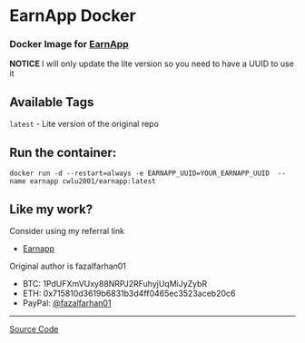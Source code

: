 # EarnApp Docker
### Docker Image for [EarnApp](https://earnapp.com/)
**NOTICE** I will only update the lite version so you need to have a UUID to use it

## Available Tags
`latest` - Lite version of the original repo

## Run the container:
    docker run -d --restart=always -e EARNAPP_UUID=YOUR_EARNAPP_UUID  --name earnapp cwlu2001/earnapp:latest
 
## Like my work?
Consider using my referral link
- [Earnapp](https://earnapp.com/i/GdT3QJan)

Original author is fazalfarhan01
- BTC: 1PdUFXmVUxy88NRPJ2RFuhyjUqMiJyZybR
- ETH: 0x715810d3619b6831b3d4ff0465ec3523aceb20c6
- PayPal: [@fazalfarhan01](https://www.paypal.me/fazalfarhan01)

---
[Source Code](https://github.com/cwlu2001/EarnApp-Docker-lite)
